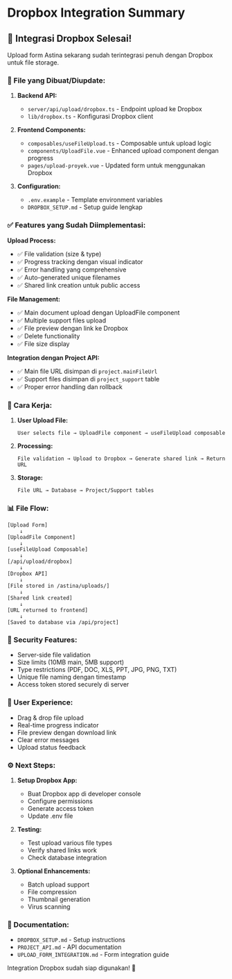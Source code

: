 # Dropbox Integration Summary

## 🎉 **Integrasi Dropbox Selesai!**

Upload form Astina sekarang sudah terintegrasi penuh dengan Dropbox untuk file storage.

### **📁 File yang Dibuat/Diupdate:**

1. **Backend API:**
   - `server/api/upload/dropbox.ts` - Endpoint upload ke Dropbox
   - `lib/dropbox.ts` - Konfigurasi Dropbox client

2. **Frontend Components:**
   - `composables/useFileUpload.ts` - Composable untuk upload logic
   - `components/UploadFile.vue` - Enhanced upload component dengan progress
   - `pages/upload-proyek.vue` - Updated form untuk menggunakan Dropbox

3. **Configuration:**
   - `.env.example` - Template environment variables
   - `DROPBOX_SETUP.md` - Setup guide lengkap

### **✅ Features yang Sudah Diimplementasi:**

**Upload Process:**
- ✅ File validation (size & type)
- ✅ Progress tracking dengan visual indicator
- ✅ Error handling yang comprehensive
- ✅ Auto-generated unique filenames
- ✅ Shared link creation untuk public access

**File Management:**
- ✅ Main document upload dengan UploadFile component
- ✅ Multiple support files upload
- ✅ File preview dengan link ke Dropbox
- ✅ Delete functionality
- ✅ File size display

**Integration dengan Project API:**
- ✅ Main file URL disimpan di `project.mainFileUrl`
- ✅ Support files disimpan di `project_support` table
- ✅ Proper error handling dan rollback

### **🔧 Cara Kerja:**

1. **User Upload File:**
   ```
   User selects file → UploadFile component → useFileUpload composable
   ```

2. **Processing:**
   ```
   File validation → Upload to Dropbox → Generate shared link → Return URL
   ```

3. **Storage:**
   ```
   File URL → Database → Project/Support tables
   ```

### **📊 File Flow:**

```
[Upload Form] 
    ↓
[UploadFile Component]
    ↓ 
[useFileUpload Composable]
    ↓
[/api/upload/dropbox]
    ↓
[Dropbox API]
    ↓
[File stored in /astina/uploads/]
    ↓
[Shared link created]
    ↓
[URL returned to frontend]
    ↓
[Saved to database via /api/project]
```

### **🔐 Security Features:**

- Server-side file validation
- Size limits (10MB main, 5MB support)
- Type restrictions (PDF, DOC, XLS, PPT, JPG, PNG, TXT)
- Unique file naming dengan timestamp
- Access token stored securely di server

### **📱 User Experience:**

- Drag & drop file upload
- Real-time progress indicator
- File preview dengan download link
- Clear error messages
- Upload status feedback

### **⚙️ Next Steps:**

1. **Setup Dropbox App:**
   - Buat Dropbox app di developer console
   - Configure permissions
   - Generate access token
   - Update .env file

2. **Testing:**
   - Test upload various file types
   - Verify shared links work
   - Check database integration

3. **Optional Enhancements:**
   - Batch upload support
   - File compression
   - Thumbnail generation
   - Virus scanning

### **📖 Documentation:**

- `DROPBOX_SETUP.md` - Setup instructions
- `PROJECT_API.md` - API documentation
- `UPLOAD_FORM_INTEGRATION.md` - Form integration guide

Integration Dropbox sudah siap digunakan! 🚀
